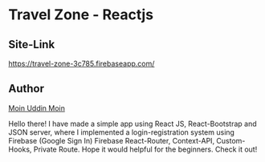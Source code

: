 # Travel Zone - Reactjs

## Site-Link

https://travel-zone-3c785.firebaseapp.com/

## Author

[Moin Uddin Moin][author]

[author]: https://github.com/samratmoin/

Hello there! I have made a simple app using React JS, React-Bootstrap and JSON server, where I implemented a login-registration system using Firebase (Google Sign In) Firebase React-Router, Context-API, Custom-Hooks, Private Route. Hope it would helpful for the beginners. Check it out!
